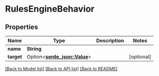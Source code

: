 # RulesEngineBehavior

## Properties

Name | Type | Description | Notes
------------ | ------------- | ------------- | -------------
**name** | **String** |  | 
**target** | Option<[**serde_json::Value**](.md)> |  | [optional]

[[Back to Model list]](../README.md#documentation-for-models) [[Back to API list]](../README.md#documentation-for-api-endpoints) [[Back to README]](../README.md)


